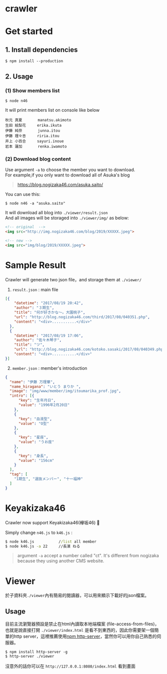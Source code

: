 crawler
===========

# Get started #

## 1. Install dependencies

```
$ npm install --production 
```

## 2. Usage

### (1) Show members list

```
$ node n46
```

It will print members list on console like below

```
秋元 真夏       manatsu.akimoto
生田 絵梨花     erika.ikuta
伊藤 純奈       junna.itou
伊藤 理々杏     riria.itou
井上 小百合     sayuri.inoue
岩本 蓮加       renka.iwamoto
```

### (2) Download blog content

Use argument `-a` to choose the member you want to download.  
For example,if you only want to download all of Asuka's blog

> https://blog.nogizaka46.com/asuka.saito/

You can use this:

```
$ node n46 -a "asuka.saito"
```

It will download all blog into `./viewer/result.json`  
And all images will be storaged into `./viewer/img/` as below:

```html
<!-- original  -->
<img src="http://img.nogizaka46.com/blog/2019/XXXXX.jpeg">

<!-- new -->
<img src="img/blog/2019/XXXXX.jpeg">
```

# Sample Result #
Crawler will generate two json file，and storage them at `./viewer/`

1. `result.json` : main file

```json
[{
    "datetime": "2017/08/19 20:42",
    "author": "３期生",
    "title": "何が好きかな〜。大園桃子",
    "url": "http://blog.nogizaka46.com/third/2017/08/040351.php",
    "content": "<div>...........</div>"
  },
  {
    "datetime": "2017/08/19 17:06",
    "author": "佐々木琴子",
    "title": "ツ",
    "url": "http://blog.nogizaka46.com/kotoko.sasaki/2017/08/040349.php",
    "content": "<div>...........</div>"
}]
```

2. `member.json` : member's introduction

```json
{
  "name": "伊藤 万理華",
  "name_hiragana": "いとう まりか ",
  "image": "img/www/member/img/itoumarika_prof.jpg",
  "intro": [{
      "key": "生年月日",
      "value": "1996年2月20日"
    },
    {
      "key": "血液型",
      "value": "O型"
    },
    {
      "key": "星座",
      "value": "うお座"
    },
    {
      "key": "身長",
      "value": "156cm"
    }
  ],
  "tag": [
    "1期生", "選抜メンバー", "十一福神"
  ]
}
```

# Keyakizaka46
Crawler now support Keyakizaka46(欅坂46) 🎉

Simply change `n46.js` to `k46.js` : 

```cmd
$ node k46.js 			//list all member
$ node k46.js -a 22		//長濱 ねる
```
> argument `-a` accept a number called "ct". It's different from nogizaka because they using another CMS website.

# Viewer
於子資料夾`./viewer`內有簡易的閱讀器，可以用來顯示下載好的json檔案。

## Usage 
目前主流瀏覽器預設是禁止在html內讀取本地端檔案 (file-access-from-files)，也就是說直接打開 `./viewer/index.html` 是看不到東西的，因此你需要架一個簡單的http server，這裡推薦使用[npm http-server](https://www.npmjs.com/package/http-server)，當然你可以用你自己熟悉的伺服器。 

```shell
$ npm install http-server -g
$ http-server ./viewer
```
沒意外的話你可以在 `http://127.0.0.1:8080/index.html` 看到畫面